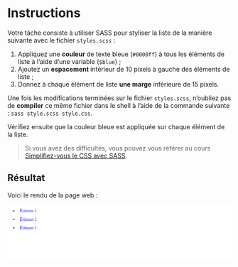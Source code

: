 # Instructions

Votre tâche consiste à utiliser SASS pour styliser la liste de la manière suivante avec le fichier `styles.scss` :

1. Appliquez une **couleur** de texte bleue (`#0000ff`) à tous les éléments de liste à l’aide d’une variable (`$blue`) ;
2. Ajoutez un **espacement** intérieur de 10 pixels à gauche des éléments de liste ;
3. Donnez à chaque élément de liste **une marge** inférieure de 15 pixels.

Une fois les modifications terminées sur le fichier `styles.scss`, n’oubliez pas de **compiler** ce même fichier dans le shell à l’aide de la commande suivante : `sass style.scss style.css`.

Vérifiez ensuite que la couleur bleue est appliquée sur chaque élément de la liste.

> Si vous avez des difficultés, vous pouvez vous référer au cours [Simplifiez-vous le CSS avec SASS](https://openclassrooms.com/fr/courses/8069761-simplifiez-vous-le-css-avec-sass).

## Résultat

Voici le rendu de la page web :

![Rendu de l'exercice 5](Rendu.png)